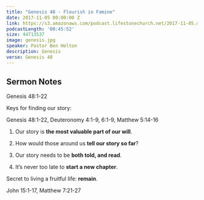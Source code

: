 ```yaml
---
title: "Genesis 48 - Flourish in Famine"
date: 2017-11-05 00:00:00 Z
link: https://s3.amazonaws.com/podcast.lifestonechurch.net/2017-11-05.mp3
podcastLength: '00:45:52'
size: 44713537
image: genesis.jpg
speaker: Pastor Ben Helton
description: Genesis
verse: Genesis 48
---
```


## Sermon Notes

Genesis 48:1-22

Keys for finding our story:

Genesis 48:1-22, Deuteronomy 4:1-9, 6:1-9, Matthew 5:14-16

1. Our story is **the most valuable part of our will**.

2. How would those around us **tell our story so far**?

3. Our story needs to be **both told, and read**.

4. It’s never too late to **start a new chapter**.

Secret to living a fruitful life: **remain**.

John 15:1-17, Matthew 7:21-27
